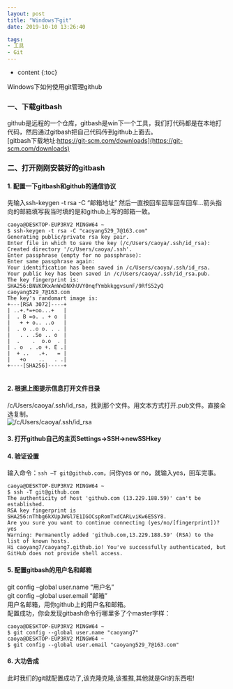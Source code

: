 ```yaml
---
layout: post
title: "Windows下git"
date: 2019-10-10 13:26:40

tags:
- 工具
- Git
---
```

* content
{:toc}

Windows下如何使用git管理github
















### 一、下载gitbash
github是远程的一个仓库，gitbash是win下一个工具，我们打代码都是在本地打代码，然后通过gitbash把自己代码传到github上面去。  
[gitbash下载地址:https://git-scm.com/downloads](https://git-scm.com/downloads)  

### 二、打开刚刚安装好的gitbash
#### 1. 配置一下gitbash和github的通信协议  
先输入ssh-keygen -t rsa -C “邮箱地址” 然后一直按回车回车回车回车...箭头指向的邮箱填写我当时填的是和github上写的邮箱一致。

```
caoya@DESKTOP-EUP3RV2 MINGW64 ~
$ ssh-keygen -t rsa -C "caoyang529_7@163.com"
Generating public/private rsa key pair.
Enter file in which to save the key (/c/Users/caoya/.ssh/id_rsa):
Created directory '/c/Users/caoya/.ssh'.
Enter passphrase (empty for no passphrase):
Enter same passphrase again:
Your identification has been saved in /c/Users/caoya/.ssh/id_rsa.
Your public key has been saved in /c/Users/caoya/.ssh/id_rsa.pub.
The key fingerprint is:
SHA256:BNVKOKxAnWxDNXhUVY0nqfYmbkkggvsunF/9RfS52yQ caoyang529_7@163.com
The key's randomart image is:
+---[RSA 3072]----+
| ..+.*=+oo...+   |
|  . B =o. . + o  |
|   + + o.. ..o   |
|  . o ..o o. . . |
|   . . .So .. o  |
|  .    .  o.o  . |
| . o  . .o +. E .|
|  + ..   .+.   = |
|   +o    ..   . .|
+----[SHA256]-----+
 
```

#### 2. 根据上图提示信息打开文件目录
/c/Users/caoya/.ssh/id_rsa，找到那个文件。用文本方式打开.pub文件。直接全选复制。  
![/c/Users/caoya/.ssh/id_rsa](https://img-blog.csdn.net/20170319144714095?watermark/2/text/aHR0cDovL2Jsb2cuY3Nkbi5uZXQvbHVvc2Fvc2Fv/font/5a6L5L2T/fontsize/400/fill/I0JBQkFCMA==/dissolve/70/gravity/SouthEast)  

#### 3. 打开github自己的主页Settings->SSH->newSSHkey  

#### 4. 验证设置
输入命令：`ssh –T git@github.com`，问你yes or no，就输入yes，回车完事。

```
caoya@DESKTOP-EUP3RV2 MINGW64 ~
$ ssh -T git@github.com
The authenticity of host 'github.com (13.229.188.59)' can't be established.
RSA key fingerprint is SHA256:nThbg6kXUpJWGl7E1IGOCspRomTxdCARLviKw6E5SY8.
Are you sure you want to continue connecting (yes/no/[fingerprint])? yes
Warning: Permanently added 'github.com,13.229.188.59' (RSA) to the list of known hosts.
Hi caoyang7/caoyang7.github.io! You've successfully authenticated, but GitHub does not provide shell access.
```

#### 5. 配置gitbash的用户名和邮箱  
git config –global user.name “用户名”  
git config –global user.email “邮箱”  
用户名邮箱，用你github上的用户名和邮箱。  
配置成功，你会发现gitbash命令行哪里多了个master字样：

```
caoya@DESKTOP-EUP3RV2 MINGW64 ~
$ git config --global user.name "caoyang7"
caoya@DESKTOP-EUP3RV2 MINGW64 ~
$ git config --global user.email "caoyang529_7@163.com"
```

#### 6. 大功告成  
此时我们的git就配置成功了,该克隆克隆,该推推,其他就是Git的东西啦!  

